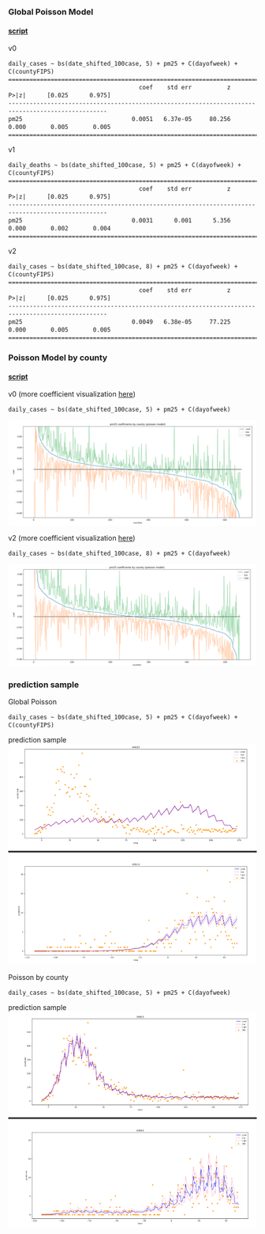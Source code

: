 ### Global Poisson Model
#### [script](/scr/GlobalPoissonModel.py)

v0
```
daily_cases ~ bs(date_shifted_100case, 5) + pm25 + C(dayofweek) + C(countyFIPS)
==================================================================================================
                                     coef    std err          z      P>|z|      [0.025      0.975]
--------------------------------------------------------------------------------------------------
pm25                               0.0051   6.37e-05     80.256      0.000       0.005       0.005
==================================================================================================
```


v1
```
daily_deaths ~ bs(date_shifted_100case, 5) + pm25 + C(dayofweek) + C(countyFIPS)
==================================================================================================
                                     coef    std err          z      P>|z|      [0.025      0.975]
--------------------------------------------------------------------------------------------------
pm25                               0.0031      0.001      5.356      0.000       0.002       0.004
==================================================================================================
```

v2
```
daily_cases ~ bs(date_shifted_100case, 8) + pm25 + C(dayofweek) + C(countyFIPS)
==================================================================================================
                                     coef    std err          z      P>|z|      [0.025      0.975]
--------------------------------------------------------------------------------------------------
pm25                               0.0049   6.38e-05     77.225      0.000       0.005       0.005
==================================================================================================
```

### Poisson Model by county
#### [script](/scr/PoissonModelbyCounty.py)

v0 (more coefficient visualization [here](/results/PoissonModelbyCounty.pdf))
```
daily_cases ~ bs(date_shifted_100case, 5) + pm25 + C(dayofweek)
```
![](/images/image2.png)

v2 (more coefficient visualization [here](/results/PoissonModelbyCounty_v2.pdf))
```
daily_cases ~ bs(date_shifted_100case, 8) + pm25 + C(dayofweek)
```
![](/images/image3.png)


### prediction sample 
Global Poisson 
```
daily_cases ~ bs(date_shifted_100case, 5) + pm25 + C(dayofweek) + C(countyFIPS)
```
prediction sample![](/images/image4.png)

Poisson by county 
```
daily_cases ~ bs(date_shifted_100case, 5) + pm25 + C(dayofweek)
```
prediction sample![](/images/image5.png)
